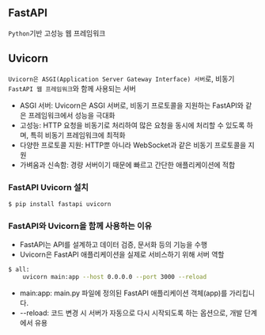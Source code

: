 ## FastAPI
`Python`기반 고성능 웹 프레임워크

## Uvicorn
`Uvicorn은 ASGI(Application Server Gateway Interface) 서버`로, 비동기 `FastAPI 웹 프레임워크`와 함께 사용되는 서버

- ASGI 서버: Uvicorn은 ASGI 서버로, 비동기 프로토콜을 지원하는 FastAPI와 같은 프레임워크에서 성능을 극대화
- 고성능: HTTP 요청을 비동기로 처리하여 많은 요청을 동시에 처리할 수 있도록 하며, 특히 비동기 프레임워크에 최적화
- 다양한 프로토콜 지원: HTTP뿐 아니라 WebSocket과 같은 비동기 프로토콜을 지원
- 가벼움과 신속함: 경량 서버이기 때문에 빠르고 간단한 애플리케이션에 적합


### FastAPI Uvicorn 설치
```zsh
$ pip install fastapi uvicorn
```

### FastAPI와 Uvicorn을 함께 사용하는 이유
- FastAPI는 API를 설계하고 데이터 검증, 문서화 등의 기능을 수행
- Uvicorn은 FastAPI 애플리케이션을 실제로 서비스하기 위해 서버 역할

```zsh
$ all:
	uvicorn main:app --host 0.0.0.0 --port 3000 --reload
```

- main:app: main.py 파일에 정의된 FastAPI 애플리케이션 객체(app)를 가리킵니다.
- --reload: 코드 변경 시 서버가 자동으로 다시 시작되도록 하는 옵션으로, 개발 단계에서 유용
